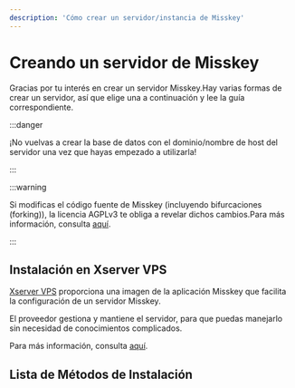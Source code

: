 ```yaml
---
description: 'Cómo crear un servidor/instancia de Misskey'
---
```


# Creando un servidor de Misskey

Gracias por tu interés en crear un servidor Misskey.Hay varias formas de crear un servidor, así que elige una a continuación y lee la guía correspondiente.

:::danger

¡No vuelvas a crear la base de datos con el dominio/nombre de host del servidor una vez que hayas empezado a utilizarla!

:::

:::warning

Si modificas el código fuente de Misskey (incluyendo  bifurcaciones (forking)), la licencia AGPLv3 te obliga a revelar dichos cambios.Para más información, consulta [aquí](/docs/for-admin/install/resources/forking/).

:::

## Instalación en Xserver VPS

[Xserver VPS](https://vps.xserver.ne.jp/) proporciona una imagen de la aplicación Misskey que facilita la configuración de un servidor Misskey.

El proveedor gestiona y mantiene el servidor, para que puedas manejarlo sin necesidad de conocimientos complicados.

Para más información, consulta [aquí](https://sns.xserver.ne.jp/misskey.php).

## Lista de Métodos de Instalación

<MkIndex />
